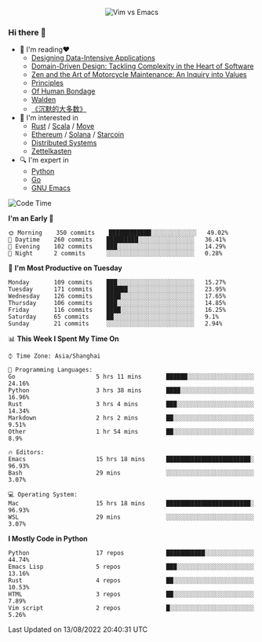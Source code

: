 <p align="center">
    <img src="https://gist.githubusercontent.com/coldnight/e696baffb094e71c96cb302118878eae/raw/40ea5053a6f66cc65f90f437e4173497da225958/banner.gif" alt="Vim vs Emacs" />
</p>

### Hi there 👋

- 📖 I'm reading❤️
    + [Designing Data-Intensive Applications](https://www.oreilly.com/library/view/designing-data-intensive-applications/9781491903063/)
    + [Domain-Driven Design: Tackling Complexity in the Heart of Software](https://www.dddcommunity.org/book/evans_2003/)
    + [Zen and the Art of Motorcycle Maintenance: An Inquiry into Values](https://en.wikipedia.org/wiki/Zen_and_the_Art_of_Motorcycle_Maintenance)
    + [Principles](https://www.principles.com/)
    + [Of Human Bondage](https://en.wikipedia.org/wiki/Of_Human_Bondage)
    + [Walden](https://en.wikipedia.org/wiki/Walden)
    + [《沉默的大多数》](https://en.wikipedia.org/wiki/Silent_majority)
- 🌱 I'm interested in
    + [Rust](https://www.rust-lang.org/) / [Scala](https://www.scala-lang.org/) / [Move](https://github.com/move-language/move/)
    + [Ethereum](https://ethereum.org/en/) / [Solana](https://solana.com/) / [Starcoin](https://github.com/starcoinorg/starcoin)
	+ [Distributed Systems](https://www.linuxzen.com/notes/topics/20200320174417_%E5%88%86%E5%B8%83%E5%BC%8F/)
	+ [Zettelkasten](https://www.linuxzen.com/notes/notes/20220120080920-slip_box/)
- 🔍 I'm expert in
    + [Python](https://www.python.org/)
    + [Go](https://go.dev/)
    + [GNU Emacs](https://www.gnu.org/software/emacs/)

<!--START_SECTION:waka-->
![Code Time](http://img.shields.io/badge/Code%20Time-0%20secs-blue)

**I'm an Early 🐤** 

```text
🌞 Morning    350 commits    ████████████░░░░░░░░░░░░░   49.02% 
🌆 Daytime    260 commits    █████████░░░░░░░░░░░░░░░░   36.41% 
🌃 Evening    102 commits    ███░░░░░░░░░░░░░░░░░░░░░░   14.29% 
🌙 Night      2 commits      ░░░░░░░░░░░░░░░░░░░░░░░░░   0.28%

```
📅 **I'm Most Productive on Tuesday** 

```text
Monday       109 commits    ███░░░░░░░░░░░░░░░░░░░░░░   15.27% 
Tuesday      171 commits    ██████░░░░░░░░░░░░░░░░░░░   23.95% 
Wednesday    126 commits    ████░░░░░░░░░░░░░░░░░░░░░   17.65% 
Thursday     106 commits    ███░░░░░░░░░░░░░░░░░░░░░░   14.85% 
Friday       116 commits    ████░░░░░░░░░░░░░░░░░░░░░   16.25% 
Saturday     65 commits     ██░░░░░░░░░░░░░░░░░░░░░░░   9.1% 
Sunday       21 commits     ░░░░░░░░░░░░░░░░░░░░░░░░░   2.94%

```


📊 **This Week I Spent My Time On** 

```text
⌚︎ Time Zone: Asia/Shanghai

💬 Programming Languages: 
Go                       5 hrs 11 mins       ██████░░░░░░░░░░░░░░░░░░░   24.16% 
Python                   3 hrs 38 mins       ████░░░░░░░░░░░░░░░░░░░░░   16.96% 
Rust                     3 hrs 4 mins        ███░░░░░░░░░░░░░░░░░░░░░░   14.34% 
Markdown                 2 hrs 2 mins        ██░░░░░░░░░░░░░░░░░░░░░░░   9.51% 
Other                    1 hr 54 mins        ██░░░░░░░░░░░░░░░░░░░░░░░   8.9%

🔥 Editors: 
Emacs                    15 hrs 18 mins      ████████████████████████░   96.93% 
Bash                     29 mins             ░░░░░░░░░░░░░░░░░░░░░░░░░   3.07%

💻 Operating System: 
Mac                      15 hrs 18 mins      ████████████████████████░   96.93% 
WSL                      29 mins             ░░░░░░░░░░░░░░░░░░░░░░░░░   3.07%

```

**I Mostly Code in Python** 

```text
Python                   17 repos            ███████████░░░░░░░░░░░░░░   44.74% 
Emacs Lisp               5 repos             ███░░░░░░░░░░░░░░░░░░░░░░   13.16% 
Rust                     4 repos             ██░░░░░░░░░░░░░░░░░░░░░░░   10.53% 
HTML                     3 repos             ██░░░░░░░░░░░░░░░░░░░░░░░   7.89% 
Vim script               2 repos             █░░░░░░░░░░░░░░░░░░░░░░░░   5.26%

```



 Last Updated on 13/08/2022 20:40:31 UTC
<!--END_SECTION:waka-->
